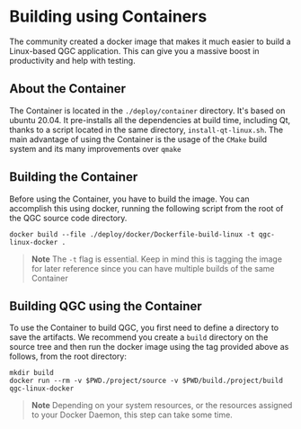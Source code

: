 # Building using Containers

The community created a docker image that makes it much easier to build a Linux-based QGC application.
This can give you a massive boost in productivity and help with testing.

## About the Container

The Container is located in the `./deploy/container` directory.
It's based on ubuntu 20.04.
It pre-installs all the dependencies at build time, including Qt, thanks to a script located in the same directory, `install-qt-linux.sh`.
The main advantage of using the Container is the usage of the `CMake` build system and its many improvements over `qmake`

## Building the Container

Before using the Container, you have to build the image.
You can accomplish this using docker, running the following script from the root of the QGC source code directory.

```
docker build --file ./deploy/docker/Dockerfile-build-linux -t qgc-linux-docker .
```

> **Note** The `-t` flag is essential.
  Keep in mind this is tagging the image for later reference since you can have multiple builds of the same Container

## Building QGC using the Container

To use the Container to build QGC, you first need to define a directory to save the artifacts.
We recommend you create a `build` directory on the source tree and then run the docker image using the tag provided above as follows, from the root directory:

```
mkdir build
docker run --rm -v $PWD./project/source -v $PWD/build./project/build qgc-linux-docker
```

> **Note** Depending on your system resources, or the resources assigned to your Docker Daemon, this step can take some time.
